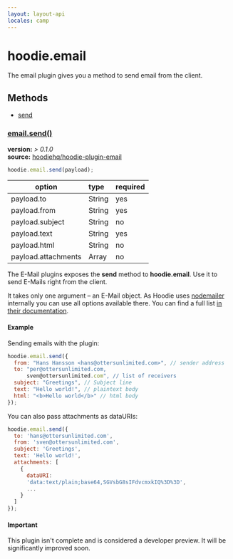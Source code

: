 ```yaml
---
layout: layout-api
locales: camp
---
```

# hoodie.email

The email plugin gives you a method to send email from the client.

## Methods
- [send](#emailsend)

<a id="emailsend"></a>
### [email.send()](#emailsend)
**version:**    *> 0.1.0*<br>
**source:**     <a href="https://github.com/hoodiehq/hoodie-plugin-email" target="_blank">hoodiehq/hoodie-plugin-email</a>


```javascript
hoodie.email.send(payload);
```


| option              | type   | required |
| ------------------- |:------ |:-------- |
| payload.to          | String | yes      |
| payload.from        | String | yes      |
| payload.subject     | String | no       |
| payload.text        | String | yes      |
| payload.html        | String | no       |
| payload.attachments | Array  | no       |

The E-Mail plugins exposes the **send** method to **hoodie.email**. Use it to send E-Mails right from the client.

It takes only one argument – an E-Mail object. As Hoodie uses <a href="http://www.nodemailer.com/" target="_blank">nodemailer</a> internally you can use all options available there. You can find a full list <a href="http://www.nodemailer.com/#e-mail-message-fields" target="_blank">in their documentation</a>.

#### Example

Sending emails with the plugin:

```javascript
hoodie.email.send({
  from: "Hans Hansson <hans@ottersunlimited.com>", // sender address
  to: "per@ottersunlimited.com,
      sven@ottersunlimited.com", // list of receivers
  subject: "Greetings", // Subject line
  text: "Hello world!", // plaintext body
  html: "<b>Hello world</b>" // html body
});
```

You can also pass attachments as dataURIs:

```javascript
hoodie.email.send({
  to: 'hans@ottersunlimited.com',
  from: 'sven@ottersunlimited.com',
  subject: 'Greetings',
  text: 'Hello world!',
  attachments: [
    {
      dataURI:
      'data:text/plain;base64,SGVsbG8sIFdvcmxkIQ%3D%3D',
      ...
    }
  ]
});
```

#### Important

This plugin isn't complete and is considered a developer preview. It will be significantly improved soon.
